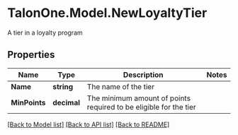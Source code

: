 # TalonOne.Model.NewLoyaltyTier
A tier in a loyalty program
## Properties

Name | Type | Description | Notes
------------ | ------------- | ------------- | -------------
**Name** | **string** | The name of the tier | 
**MinPoints** | **decimal** | The minimum amount of points required to be eligible for the tier | 

[[Back to Model list]](../README.md#documentation-for-models) [[Back to API list]](../README.md#documentation-for-api-endpoints) [[Back to README]](../README.md)

